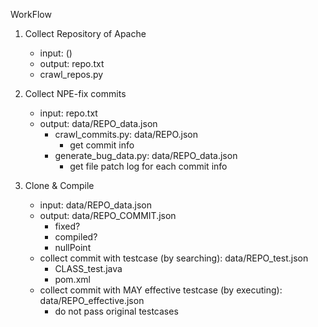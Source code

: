 WorkFlow
1. Collect Repository of Apache
   * input: ()	
   * output: repo.txt
   * crawl_repos.py

2. Collect NPE-fix commits
   * input: repo.txt
   * output: data/REPO_data.json
     * crawl_commits.py: data/REPO.json
       * get commit info
     * generate_bug_data.py: data/REPO_data.json
       * get file patch log for each commit info

3. Clone & Compile
   * input: data/REPO_data.json
   * output: data/REPO_COMMIT.json
     * fixed?
     * compiled?
     * nullPoint
   * collect commit with testcase (by searching): data/REPO_test.json
     * CLASS_test.java
     * pom.xml
   * collect commit with MAY effective testcase (by executing): data/REPO_effective.json
     * do not pass original testcases
